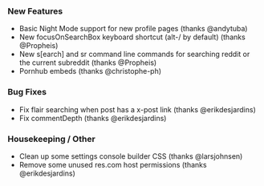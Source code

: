 
### New Features

- Basic Night Mode support for new profile pages (thanks @andytuba)
- New focusOnSearchBox keyboard shortcut (alt-/ by default) (thanks @Propheis)
- New s[earch] and sr command line commands for searching reddit or the current subreddit (thanks @Propheis)
- Pornhub embeds (thanks @christophe-ph)

### Bug Fixes

- Fix flair searching when post has a x-post link (thanks @erikdesjardins)
- Fix commentDepth (thanks @erikdesjardins)

### Housekeeping / Other

- Clean up some settings console builder CSS (thanks @larsjohnsen)
- Remove some unused res.com host permissions (thanks @erikdesjardins)
